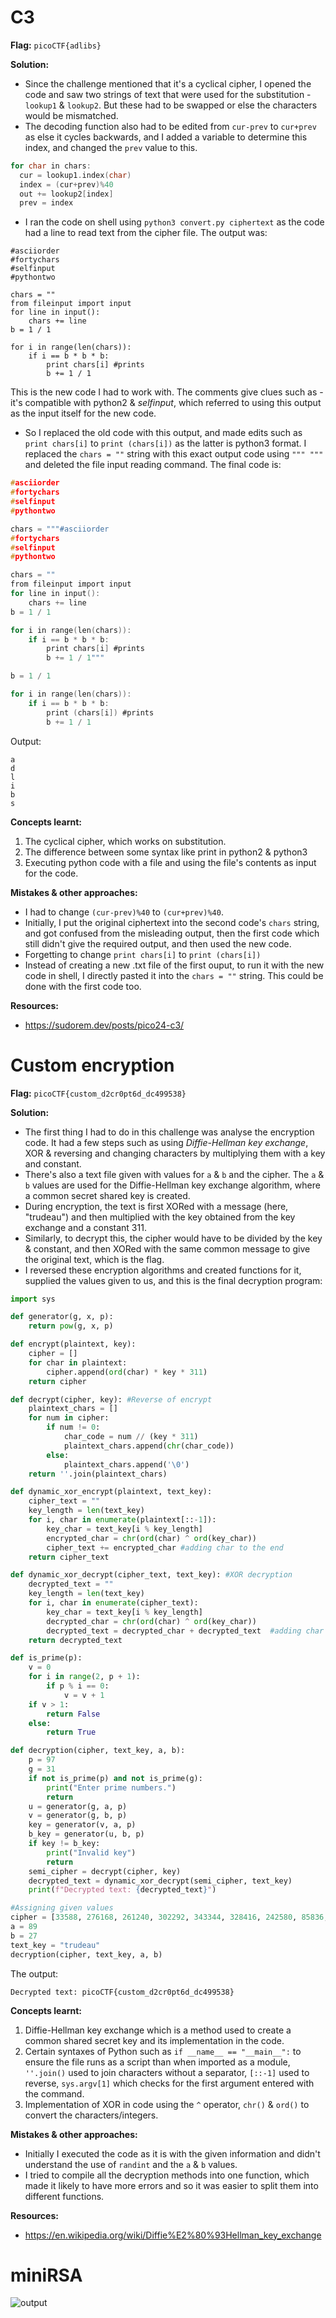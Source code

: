 # C3

**Flag:** `picoCTF{adlibs}` 

**Solution:** 
- Since the challenge mentioned that it's a cyclical cipher, I opened the code and saw two strings of text that were used for the substitution - `lookup1` & `lookup2`. But these had to be swapped or else the characters would be mismatched. 
- The decoding function also had to be edited from `cur-prev` to `cur+prev` as else it cycles backwards, and I added a variable to determine this index, and changed the `prev` value to this. 
```c
for char in chars:
  cur = lookup1.index(char)
  index = (cur+prev)%40
  out += lookup2[index]
  prev = index 
```
- I ran the code on shell using `python3 convert.py ciphertext` as the code had a line to read text from the cipher file. The output was: 
```
#asciiorder
#fortychars
#selfinput
#pythontwo

chars = ""
from fileinput import input
for line in input():
    chars += line
b = 1 / 1

for i in range(len(chars)):
    if i == b * b * b:
        print chars[i] #prints
        b += 1 / 1
```
This is the new code I had to work with. The comments give clues such as - it's compatible with python2 & *selfinput*, which referred to using this output as the input itself for the new code.

- So I replaced the old code with this output, and made edits such as `print chars[i]` to `print (chars[i])` as the latter is python3 format. I replaced the `chars = ""` string with this exact output code using `""" """` and deleted the file input reading command. The final code is: 
```c
#asciiorder
#fortychars
#selfinput
#pythontwo

chars = """#asciiorder
#fortychars
#selfinput
#pythontwo

chars = ""
from fileinput import input
for line in input():
    chars += line
b = 1 / 1

for i in range(len(chars)):
    if i == b * b * b:
        print chars[i] #prints
        b += 1 / 1"""

b = 1 / 1

for i in range(len(chars)):
    if i == b * b * b:
        print (chars[i]) #prints
        b += 1 / 1
```

Output:
```
a
d
l
i
b
s
```

**Concepts learnt:**
1. The cyclical cipher, which works on substitution.
2. The difference between some syntax like print in python2 & python3 
3. Executing python code with a file and using the file's contents as input for the code.

**Mistakes & other approaches:**
- I had to change `(cur-prev)%40` to `(cur+prev)%40`.
- Initially, I put the original ciphertext into the second code's `chars` string, and got confused from the misleading output, then the first code which still didn't give the required output, and then used the new code.
- Forgetting to change `print chars[i]` to `print (chars[i])`
- Instead of creating a new .txt file of the first ouput, to run it with the new code in shell, I directly pasted it into the `chars = ""` string. This could be done with the first code too.

**Resources:** 
- https://sudorem.dev/posts/pico24-c3/

# Custom encryption

**Flag:** `picoCTF{custom_d2cr0pt6d_dc499538}`

**Solution:** 
- The first thing I had to do in this challenge was analyse the encryption code. It had a few steps such as using *Diffie-Hellman key exchange*, XOR & reversing and changing characters by multiplying them with a key and constant.
- There's also a text file given with values for `a` & `b` and the cipher. The `a` & `b` values are used for the Diffie-Hellman key exchange algorithm, where  a common secret shared key is created.
- During encryption, the text is first XORed with a message (here, "trudeau") and then multiplied with the key obtained from the key exchange and a constant 311. 
- Similarly, to decrypt this, the cipher would have to be divided by the key & constant, and then XORed with the same common message to give the original text, which is the flag.
- I reversed these encryption algorithms and created functions for it, supplied the values given to us, and this is the final decryption program:
```python
import sys

def generator(g, x, p):
    return pow(g, x, p)

def encrypt(plaintext, key):
    cipher = []
    for char in plaintext:
        cipher.append(ord(char) * key * 311)
    return cipher

def decrypt(cipher, key): #Reverse of encrypt
    plaintext_chars = []
    for num in cipher:
        if num != 0:
            char_code = num // (key * 311)
            plaintext_chars.append(chr(char_code))
        else:
            plaintext_chars.append('\0') 
    return ''.join(plaintext_chars)

def dynamic_xor_encrypt(plaintext, text_key):
    cipher_text = ""
    key_length = len(text_key)
    for i, char in enumerate(plaintext[::-1]):
        key_char = text_key[i % key_length]
        encrypted_char = chr(ord(char) ^ ord(key_char))
        cipher_text += encrypted_char #adding char to the end
    return cipher_text

def dynamic_xor_decrypt(cipher_text, text_key): #XOR decryption
    decrypted_text = ""
    key_length = len(text_key)
    for i, char in enumerate(cipher_text):
        key_char = text_key[i % key_length]
        decrypted_char = chr(ord(char) ^ ord(key_char))
        decrypted_text = decrypted_char + decrypted_text  #adding char to the beginning
    return decrypted_text

def is_prime(p):
    v = 0
    for i in range(2, p + 1):
        if p % i == 0:
            v = v + 1
    if v > 1:
        return False
    else:
        return True

def decryption(cipher, text_key, a, b):
    p = 97
    g = 31
    if not is_prime(p) and not is_prime(g):
        print("Enter prime numbers.")
        return
    u = generator(g, a, p)
    v = generator(g, b, p)
    key = generator(v, a, p)
    b_key = generator(u, b, p)
    if key != b_key:
        print("Invalid key")
        return
    semi_cipher = decrypt(cipher, key)
    decrypted_text = dynamic_xor_decrypt(semi_cipher, text_key)
    print(f"Decrypted text: {decrypted_text}")

#Assigning given values
cipher = [33588, 276168, 261240, 302292, 343344, 328416, 242580, 85836, 82104, 156744, 0, 309756, 78372, 18660, 253776, 0, 82104, 320952, 3732, 231384, 89568, 100764, 22392, 22392, 63444, 22392, 97032, 190332, 119424, 182868, 97032, 26124, 44784, 63444]
a = 89
b = 27
text_key = "trudeau"
decryption(cipher, text_key, a, b)

```

The output: 
```
Decrypted text: picoCTF{custom_d2cr0pt6d_dc499538}
```
 
**Concepts learnt:**
1. Diffie-Hellman key exchange which is a method used to create a common shared secret key and its implementation in the code.
2. Certain syntaxes of Python such as `if __name__ == "__main__":` to ensure the file runs as a script than when imported as a module, `''.join()` used to join characters without a separator, `[::-1]` used to reverse, `sys.argv[1]` which checks for the first argument entered with the command.
3. Implementation of XOR in code using the `^` operator, `chr()` & `ord()` to convert the characters/integers.

**Mistakes & other approaches:**
- Initially I executed the code as it is with the given information and didn't understand the use of `randint` and the `a` & `b` values.
- I tried to compile all the decryption methods into one function, which made it likely to have more errors and so it was easier to split them into different functions.

**Resources:** 
- https://en.wikipedia.org/wiki/Diffie%E2%80%93Hellman_key_exchange
# miniRSA


![output](./output.png)
